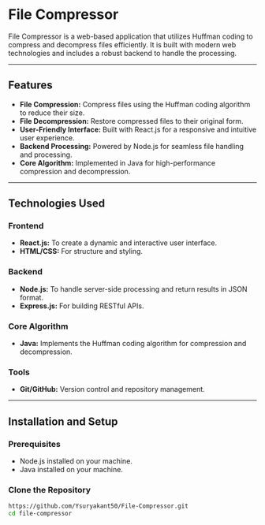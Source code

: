 # File Compressor

File Compressor is a web-based application that utilizes Huffman coding to compress and decompress files efficiently. It is built with modern web technologies and includes a robust backend to handle the processing.

---

## Features
- **File Compression:** Compress files using the Huffman coding algorithm to reduce their size.
- **File Decompression:** Restore compressed files to their original form.
- **User-Friendly Interface:** Built with React.js for a responsive and intuitive user experience.
- **Backend Processing:** Powered by Node.js for seamless file handling and processing.
- **Core Algorithm:** Implemented in Java for high-performance compression and decompression.

---

## Technologies Used
### Frontend
- **React.js:** To create a dynamic and interactive user interface.
- **HTML/CSS:** For structure and styling.

### Backend
- **Node.js:** To handle server-side processing and return results in JSON format.
- **Express.js:** For building RESTful APIs.

### Core Algorithm
- **Java:** Implements the Huffman coding algorithm for compression and decompression.

### Tools
- **Git/GitHub:** Version control and repository management.

---

## Installation and Setup
### Prerequisites
- Node.js installed on your machine.
- Java installed on your machine.

### Clone the Repository
```bash
https://github.com/Ysuryakant50/File-Compressor.git
cd file-compressor
